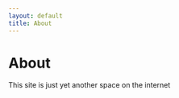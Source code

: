 ```yaml
---
layout: default
title: About
---
```


About
=====

This site is just yet another space on the internet
